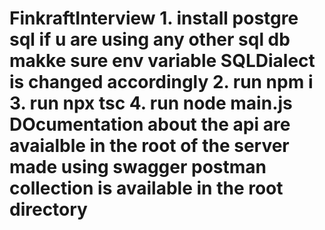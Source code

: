 # FinkraftInterview 1. install postgre sql if u are using any other sql db makke sure env variable SQLDialect is changed accordingly 2. run npm i 3. run npx tsc 4. run node main.js DOcumentation about the api are avaialble in the root of the server made using swagger postman collection is available in the root directory
